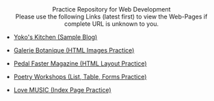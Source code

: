 <div align="center">Practice Repository for Web Development</div>

<div align="center">Please use the following Links (latest first) to view the Web-Pages if complete URL is unknown to you.</div>

- [Yoko's Kitchen (Sample Blog)](https://adityasingh2509.github.io/web-dev-practice/front-end/sample-blog.html)

- [Galerie Botanique (HTML Images Practice)](https://adityasingh2509.github.io/web-dev-practice/front-end/images.html)

- [Pedal Faster Magazine (HTML Layout Practice)](https://adityasingh2509.github.io/web-dev-practice/front-end/layout.html)

- [Poetry Workshops (List, Table, Forms Practice)](https://adityasingh2509.github.io/web-dev-practice/front-end/list-table-forms.html)

- [Love MUSIC (Index Page Practice)](https://adityasingh2509.github.io/web-dev-practice/front-end/index-snippet.html)








